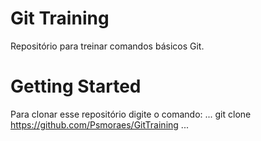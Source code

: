 Git Training
============

Repositório para treinar comandos básicos Git.

Getting Started
===
Para clonar esse repositório digite o comando:
...
git clone https://github.com/Psmoraes/GitTraining
...